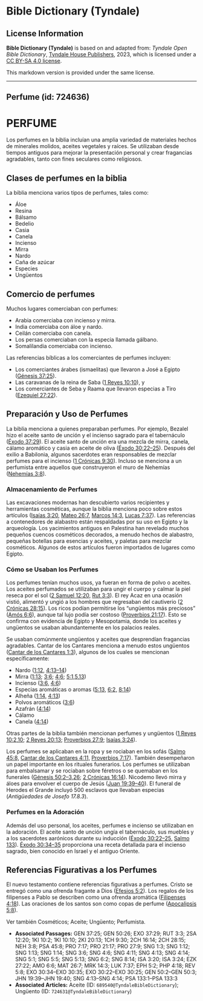 # Bible Dictionary (Tyndale)

## License Information

**Bible Dictionary (Tyndale)** is based on and adapted from: _Tyndale Open Bible Dictionary_, [Tyndale House Publishers](https://tyndaleopenresources.com/), 2023, which is licensed under a [CC BY-SA 4.0 license](https://creativecommons.org/licenses/by-sa/4.0/legalcode.en).

This markdown version is provided under the same license.



--------------------------------

## Perfume (id: 724636)

PERFUME
=======

Los perfumes en la biblia incluían una amplia variedad de materiales hechos de minerales molidos, aceites vegetales y raíces. Se utilizaban desde tiempos antiguos para mejorar la presentación personal y crear fragancias agradables, tanto con fines seculares como religiosos.

Clases de perfumes en la biblia
-------------------------------

La biblia menciona varios tipos de perfumes, tales como:

* Áloe
* Resina
* Bálsamo
* Bedelio
* Casia
* Canela
* Incienso
* Mirra
* Nardo
* Caña de azúcar
* Especies
* Ungüentos

Comercio de perfumes
--------------------

Muchos lugares comerciaban con perfumes:

* Arabia comerciaba con incienso y mirra.
* India comerciaba con áloe y nardo.
* Ceilán comerciaba con canela.
* Los persas comerciaban con la especia llamada gálbano.
* Somalilandia comerciaba con incienso.

Las referencias bíblicas a los comerciantes de perfumes incluyen:

* Los comerciantes árabes (ismaelitas) que llevaron a José a Egipto ([Génesis 37:25](https://ref.ly/Gen37:25)).
* Las caravanas de la reina de Saba ([1 Reyes 10:10](https://ref.ly/1Kgs10:10)), y
* Los comerciantes de Seba y Raama que llevaron especias a Tiro ([Ezequiel 27:22](https://ref.ly/Ezek27:22)).

Preparación y Uso de Perfumes
-----------------------------

La biblia menciona a quienes preparaban perfumes. Por ejemplo, Bezalel hizo el aceite santo de unción y el incienso sagrado para el tabernáculo ([Éxodo 37:29](https://ref.ly/Exod37:29)). El aceite santo de unción era una mezcla de mirra, canela, cálamo aromático y casia en aceite de oliva ([Éxodo 30:22–25](https://ref.ly/Exod30:22-Exod30:25)). Después del exilio a Babilonia, algunos sacerdotes eran responsables de mezclar perfumes para el incienso ([1 Crónicas 9:30](https://ref.ly/1Chr9:30)). Incluso se menciona a un perfumista entre aquellos que construyeron el muro de Nehemías ([Nehemías 3:8](https://ref.ly/Neh3:8)).

### Almacenamiento de Perfumes

Las excavaciones modernas han descubierto varios recipientes y herramientas cosméticas, aunque la biblia menciona poco sobre estos artículos ([Isaías 3:20,](https://ref.ly/Isa3:20) [Mateo 26:7](https://ref.ly/Matt26:7), [Marcos 14:3,](https://ref.ly/Mark14:3) [Lucas 7:37](https://ref.ly/Luke7:37)). Las referencias a contenedores de alabastro están respaldadas por su uso en Egipto y la arqueología. Los yacimientos antiguos en Palestina han revelado muchos pequeños cuencos cosméticos decorados, a menudo hechos de alabastro, pequeñas botellas para esencias y aceites, y paletas para mezclar cosméticos. Algunos de estos artículos fueron importados de lugares como Egipto.

### Cómo se Usaban los Perfumes

Los perfumes tenían muchos usos, ya fueran en forma de polvo o aceites. Los aceites perfumados se utilizaban para ungir el cuerpo y calmar la piel reseca por el sol ([2 Samuel 12:20,](https://ref.ly/2Sam12:20) [Rut 3:3](https://ref.ly/Ruth3:3)). El rey Acaz en una ocasión vistió, alimentó y ungió a los hombres que regresaban del cautiverio ([2 Crónicas 28:15](https://ref.ly/2Chr28:15)). Los ricos podían permitirse los “ungüentos más preciosos” ([Amós 6:6](https://ref.ly/Amos6:6)), aunque tal lujo podía ser costoso ([Proverbios 21:17](https://ref.ly/Prov21:17)). Esto se confirma con evidencia de Egipto y Mesopotamia, donde los aceites y ungüentos se usaban abundantemente en los palacios reales.

Se usaban comúnmente ungüentos y aceites que desprendían fragancias agradables. Cantar de los Cantares menciona a menudo estos ungüentos ([Cantar de los Cantares 1:3](https://ref.ly/Song1:3)), algunos de los cuales se mencionan específicamente:

* Nardo ([1:12,](https://ref.ly/Song1:12) [4:13–14](https://ref.ly/Song4:13-Song4:14))
* Mirra ([1:13](https://ref.ly/Song1:13); [3:6](https://ref.ly/Song3:6); [4:6](https://ref.ly/Song4:6); [5:1,5,13](https://ref.ly/Song5:1,Song5:5,Song5:13))
* Incienso ([3:6,](https://ref.ly/Song3:6) [4:6](https://ref.ly/Song4:6))
* Especias aromáticas o aromas ([5:13,](https://ref.ly/Song5:13) [6:2,](https://ref.ly/Song6:2) [8:14](https://ref.ly/Song8:14))
* Alheña ([1:14,](https://ref.ly/Song1:14) [4:13](https://ref.ly/Song4:13))
* Polvos aromáticos ([3:6](https://ref.ly/Song3:6))
* Azafrán ([4:14](https://ref.ly/Song4:14))
* Cálamo
* Canela ([4:14](https://ref.ly/Song4:14))

Otras partes de la biblia también mencionan perfumes y ungüentos ([1 Reyes 10:2,10](https://ref.ly/1Kgs10:2,1Kgs10:10); [2 Reyes 20:13](https://ref.ly/2Kgs20:13); [Proverbios 27:9](https://ref.ly/Prov27:9); [Isaías 3:24](https://ref.ly/Isa3:24)).

Los perfumes se aplicaban en la ropa y se rociaban en los sofás ([Salmo 45:8,](https://ref.ly/Ps45:8) [Cantar de los Cantares 4:11,](https://ref.ly/Song4:11) [Proverbios 7:17](https://ref.ly/Prov7:17)). También desempeñaron un papel importante en los rituales funerarios. Los perfumes se utilizaban para embalsamar y se rociaban sobre féretros o se quemaban en los funerales ([Génesis 50:2–3,26](https://ref.ly/Gen50:2-Gen50:3); [2 Crónicas 16:14](https://ref.ly/2Chr16:14)). Nicodemo llevó mirra y áloes para envolver el cuerpo de Jesús ([Juan 19:39–40](https://ref.ly/John19:39-John19:40)). El funeral de Herodes el Grande incluyó 500 esclavos que llevaban especias (*Antigüedades de Josefo 17\.8\.3*).

### Perfumes en la Adoración

Además del uso personal, los aceites, perfumes e incienso se utilizaban en la adoración. El aceite santo de unción ungía el tabernáculo, sus muebles y a los sacerdotes aarónicos durante su inducción ([Éxodo 30:22–25,](https://ref.ly/Exod30:22-Exod30:25) [Salmo 133](https://ref.ly/Ps133:1-Ps133:3)). [Éxodo 30:34–35](https://ref.ly/Exod30:34-Exod30:35) proporciona una receta detallada para el incienso sagrado, bien conocido en Israel y el antiguo Oriente.

Referencias Figurativas a los Perfumes
--------------------------------------

El nuevo testamento contiene referencias figurativas a perfumes. Cristo se entregó como una ofrenda fragante a Dios ([Efesios 5:2](https://ref.ly/Eph5:2)). Los regalos de los filipenses a Pablo se describen como una ofrenda aromática ([Filipenses 4:18](https://ref.ly/Phil4:18)). Las oraciones de los santos son como copas de perfume ([Apocalipsis 5:8](https://ref.ly/Rev5:8)).

Ver también Cosméticos; Aceite; Ungüento; Perfumista.

* **Associated Passages:** GEN 37:25; GEN 50:26; EXO 37:29; RUT 3:3; 2SA 12:20; 1KI 10:2; 1KI 10:10; 2KI 20:13; 1CH 9:30; 2CH 16:14; 2CH 28:15; NEH 3:8; PSA 45:8; PRO 7:17; PRO 21:17; PRO 27:9; SNG 1:3; SNG 1:12; SNG 1:13; SNG 1:14; SNG 3:6; SNG 4:6; SNG 4:11; SNG 4:13; SNG 4:14; SNG 5:1; SNG 5:5; SNG 5:13; SNG 6:2; SNG 8:14; ISA 3:20; ISA 3:24; EZK 27:22; AMO 6:6; MAT 26:7; MRK 14:3; LUK 7:37; EPH 5:2; PHP 4:18; REV 5:8; EXO 30:34–EXO 30:35; EXO 30:22–EXO 30:25; GEN 50:2–GEN 50:3; JHN 19:39–JHN 19:40; SNG 4:13–SNG 4:14; PSA 133:1–PSA 133:3
* **Associated Articles:** Aceite (ID: `689540@TyndaleBibleDictionary`); Ungüento (ID: `724631@TyndaleBibleDictionary`)

